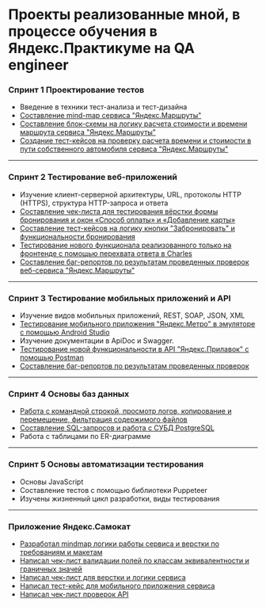 # Проекты реализованные мной, в процессе обучения в Яндекс.Практикуме на QA engineer #
### Спринт 1 Проектирование тестов
- Введение в техники тест-анализа и тест-дизайна
- [Составление mind-map сервиса "Яндекс.Маршруты"](https://github.com/stepanoff88/QA_yandex_practicum/blob/main/проект%201%20спринта/mindmap.png)
- [Составление блок-схемы на логику расчета стоимости и времени маршрута сервиса "Яндекс.Маршруты"](https://github.com/stepanoff88/QA_yandex_practicum/blob/main/проект%201%20спринта/блок%20схема.png)
- [Создание тест-кейсов на проверку расчета времени и стоимости в пути собственного автомобиля сервиса "Яндекс.Маршруты"](https://docs.google.com/spreadsheets/d/1wNf9DfjQOUds_piBXM7hyCy3EN3ZlFpCHV9cNU1YAcY/edit?usp=sharing)
---
### Спринт 2 Тестирование веб-приложений 
- Изучение клиент-серверной архитектуры, URL, протоколы HTTP (HTTPS), структура HTTP-запроса и ответа
- [Составление чек-листа для тестирования вёрстки формы бронирования и окон «Способ оплаты» и «Добавление карты»](https://docs.google.com/spreadsheets/d/1HMJfZJ0F6YSQkYUnzyx5CROUn12kUKHkxFjonXQQ6Kw/edit?usp=sharing)
- [Составление тест-кейсов на логику кнопки "Забронировать" и функциональности бронирования](https://docs.google.com/spreadsheets/d/1HMJfZJ0F6YSQkYUnzyx5CROUn12kUKHkxFjonXQQ6Kw/edit?usp=sharing)
- [Тестирование нового функционала реализованного только на фронтенде с помощью перехвата ответа в Charles](https://github.com/stepanoff88/QA_yandex_practicum/tree/main/проект%202%20спринта)
- [Составление баг-репортов по результатам проведенных проверок веб-сервиса "Яндекс.Маршруты"](https://github.com/stepanoff88/QA_yandex_practicum/tree/main/баг%20репорты)
---
### Спринт 3 Тестирование мобильных приложений и API
- Изучение видов мобильных приложений, REST, SOAP, JSON, XML
- [Тестирование мобильного приложения "Яндекс.Метро" в эмуляторе с помощью Android Studio](https://docs.google.com/spreadsheets/d/1wuNiUlR632-jFhSg71cTxM6WlrcUqT3ail52cOs26iw/edit?usp=sharing)
- Изучение документации в ApiDoc и Swagger.
- [Тестирование новой функциональности в API "Яндекс.Прилавок" с помощью Postman](https://docs.google.com/spreadsheets/d/1wuNiUlR632-jFhSg71cTxM6WlrcUqT3ail52cOs26iw/edit?usp=sharing)
- [Составление баг-репортов по результатам проведенных проверок](https://github.com/stepanoff88/QA_yandex_practicum/tree/main/баг%20репорты)
---
### Спринт 4 Основы баз данных
- [Работа с командной строкой, просмотр логов, копирование и перемещение, фильтрация содержимого файлов](https://docs.google.com/document/d/1rNJRWAWm0eS2JwVUwgFXD8bY5JsJyNWwnK4RJL1gxAo/edit?usp=sharing)
- [Составление SQL-запросов и работа с СУБД PostgreSQL](https://docs.google.com/document/d/1rNJRWAWm0eS2JwVUwgFXD8bY5JsJyNWwnK4RJL1gxAo/edit?usp=sharing)
- Работа с таблицами по ER-диаграмме
---
### Спринт 5 Основы автоматизации тестирования
- Основы JavaScript
- Составление тестов с помощью библиотеки Puppeteer
- Изучены жизненный цикл разработки, виды тестирования
---
### Приложение Яндекс.Самокат
- [Разработал mindmap логики работы сервиса и верстки по требованиям и макетам](https://drive.google.com/file/d/14KCxDERmAfROauzY1Z0Ch67u9Q9sgkXQ/view?usp=share_link)
- [Написал чек-лист валидации полей по классам эквивалентности и граничных значей](https://docs.google.com/spreadsheets/d/1hhd0TKh7Tqfq5rq2o8Xc-_DkYsi0ZmekXUz5hm1by_s/edit?usp=sharing)
- [Написал чек-лист для верстки и логики сервиса](https://docs.google.com/spreadsheets/d/1hhd0TKh7Tqfq5rq2o8Xc-_DkYsi0ZmekXUz5hm1by_s/edit?usp=sharing)
- [Написал тест-кейс для мобильного приложения сервиса](https://docs.google.com/spreadsheets/d/1hhd0TKh7Tqfq5rq2o8Xc-_DkYsi0ZmekXUz5hm1by_s/edit?usp=sharing)
- [Написал чек-лист проверок API](https://docs.google.com/spreadsheets/d/1hhd0TKh7Tqfq5rq2o8Xc-_DkYsi0ZmekXUz5hm1by_s/edit?usp=sharing)
